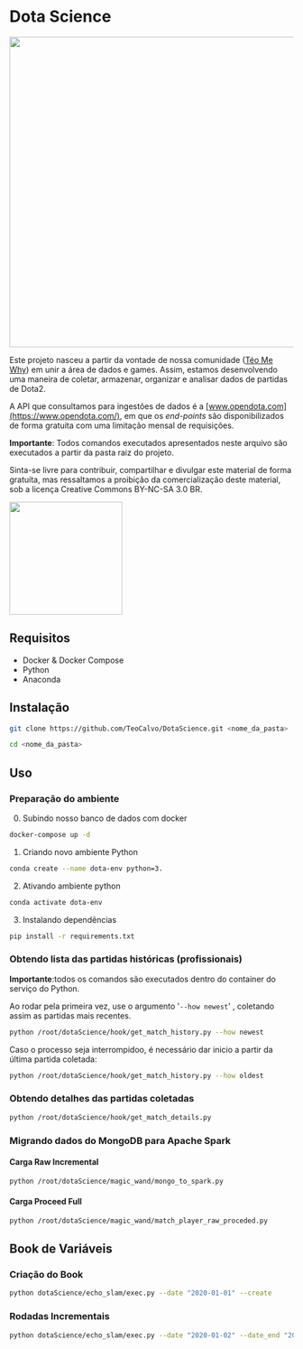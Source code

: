 # Dota Science

<img src="https://i.ibb.co/KbmHPsP/dota-Science-banner-01.jpg" alt="" width="550">

Este projeto nasceu a partir da vontade de nossa comunidade ([Téo Me Why](https://www.twitch.tv/teomewhy)) em unir a área de dados e games. Assim, estamos desenvolvendo uma maneira de coletar, armazenar, organizar e analisar dados de partidas de Dota2.

A API que consultamos para ingestões de dados é a [www.opendota.com](https://www.opendota.com/), em que os _end-points_ são disponibilizados de forma gratuita com uma limitação mensal de requisições.

**Importante**:
Todos comandos executados apresentados neste arquivo são executados a partir da pasta raiz do projeto.

Sinta-se livre para contribuir, compartilhar e divulgar este material de forma gratuíta, mas ressaltamos a proibição da comercialização deste material, sob a licença Creative Commons BY-NC-SA 3.0 BR.

<img src="https://mirrors.creativecommons.org/presskit/buttons/88x31/png/by-nc-sa.png" alt="" width="200">

## Requisitos

- Docker & Docker Compose
- Python
- Anaconda

## Instalação

```bash
git clone https://github.com/TeoCalvo/DotaScience.git <nome_da_pasta>
```

```bash
cd <nome_da_pasta>
```

## Uso

### Preparação do ambiente

0. Subindo nosso banco de dados com docker
```bash
docker-compose up -d
```

1. Criando novo ambiente Python

```sh
conda create --name dota-env python=3.
```

2. Ativando ambiente python

```sh
conda activate dota-env
```

3. Instalando dependências

```sh
pip install -r requirements.txt
```

### Obtendo lista das partidas históricas (profissionais)

**Importante**:todos os comandos são executados dentro do container do serviço do Python.

Ao rodar pela primeira vez, use o argumento '```--how newest```' , coletando assim as partidas mais recentes.

```bash
python /root/dotaScience/hook/get_match_history.py --how newest
```

Caso o processo seja interrompidoo, é necessário dar inicio a partir da última partida coletada:

```bash
python /root/dotaScience/hook/get_match_history.py --how oldest
```

### Obtendo detalhes das partidas coletadas

```bash
python /root/dotaScience/hook/get_match_details.py
```

### Migrando dados do MongoDB para Apache Spark

#### Carga Raw Incremental

```bash
python /root/dotaScience/magic_wand/mongo_to_spark.py
```

#### Carga Proceed Full

```bash
python /root/dotaScience/magic_wand/match_player_raw_proceded.py
```

## Book de Variáveis

### Criação do Book

```bash
python dotaScience/echo_slam/exec.py --date "2020-01-01" --create
```

### Rodadas Incrementais

```bash
python dotaScience/echo_slam/exec.py --date "2020-01-02" --date_end "2021-03-25"
```